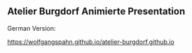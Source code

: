 ## Atelier Burgdorf Animierte Presentation

German Version:

https://wolfgangspahn.github.io/atelier-burgdorf.github.io 


